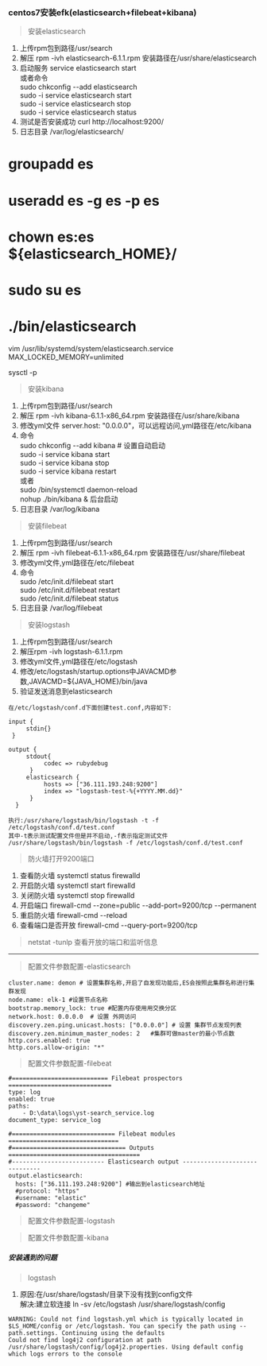 ### centos7安装efk(elasticsearch+filebeat+kibana)
> 安装elasticsearch 
1. 上传rpm包到路径/usr/search
2. 解压 rpm -ivh elasticsearch-6.1.1.rpm 安装路径在/usr/share/elasticsearch
3. 启动服务 service elasticsearch start  
   或者命令  
   sudo chkconfig --add elasticsearch  
   sudo -i service elasticsearch start  
   sudo -i service elasticsearch stop   
   sudo -i service elasticsearch status 
4. 测试是否安装成功 curl http://localhost:9200/
5. 日志目录 /var/log/elasticsearch/


# groupadd es
# useradd es -g es -p es
# chown es:es ${elasticsearch_HOME}/
# sudo su es
# ./bin/elasticsearch

vim /usr/lib/systemd/system/elasticsearch.service
MAX_LOCKED_MEMORY=unlimited

sysctl -p


> 安装kibana
1. 上传rpm包到路径/usr/search
2. 解压 rpm -ivh kibana-6.1.1-x86_64.rpm  安装路径在/usr/share/kibana
3. 修改yml文件 server.host: "0.0.0.0"，可以远程访问,yml路径在/etc/kibana
4. 命令  
   sudo chkconfig --add kibana   # 设置自动启动    
   sudo -i service kibana start  
   sudo -i service kibana stop  
   sudo -i service kibana restart   
   或者    
   sudo /bin/systemctl daemon-reload  
   nohup ./bin/kibana & 后台启动  
5. 日志目录 /var/log/kibana
    
    
> 安装filebeat
1. 上传rpm包到路径/usr/search
2. 解压 rpm -ivh filebeat-6.1.1-x86_64.rpm  安装路径在/usr/share/filebeat
3. 修改yml文件,yml路径在/etc/filebeat
4. 命令    
   sudo /etc/init.d/filebeat start  
   sudo /etc/init.d/filebeat restart  
   sudo /etc/init.d/filebeat status  
5. 日志目录 /var/log/filebeat

> 安装logstash 
1. 上传rpm包到路径/usr/search  
2. 解压rpm -ivh logstash-6.1.1.rpm  
3. 修改yml文件,yml路径在/etc/logstash    
4. 修改/etc/logstash/startup.options中JAVACMD参数,JAVACMD=${JAVA_HOME}/bin/java    
5. 验证发送消息到elasticsearch  

```
在/etc/logstash/conf.d下面创建test.conf,内容如下:

input {
     stdin{}
 }

output {
     stdout{
          codec => rubydebug
      }
     elasticsearch {
          hosts => ["36.111.193.248:9200"]
          index => "logstash-test-%{+YYYY.MM.dd}"
      }
  }
  
执行:/usr/share/logstash/bin/logstash -t -f /etc/logstash/conf.d/test.conf 
其中-t表示测试配置文件但是并不启动,-f表示指定测试文件
/usr/share/logstash/bin/logstash -f /etc/logstash/conf.d/test.conf 
```

    
> 防火墙打开9200端口
1. 查看防火墙  systemctl status firewalld  
2. 开启防火墙  systemctl start firewalld  
3. 关闭防火墙  systemctl stop firewalld  
4. 开启端口    firewall-cmd --zone=public --add-port=9200/tcp --permanent      
5. 重启防火墙  firewall-cmd --reload  
6. 查看端口是否开放 firewall-cmd --query-port=9200/tcp


> netstat -tunlp 查看开放的端口和监听信息

***

> 配置文件参数配置-elasticsearch
```
cluster.name: demon # 设置集群名称,开启了自发现功能后,ES会按照此集群名称进行集群发现
node.name: elk-1 #设置节点名称
bootstrap.memory_lock: true #配置内存使用用交换分区
network.host: 0.0.0.0  # 设置 外网访问
discovery.zen.ping.unicast.hosts: ["0.0.0.0"] # 设置 集群节点发现列表
discovery.zen.minimum_master_nodes: 2   #集群可做master的最小节点数
http.cors.enabled: true   
http.cors.allow-origin: "*"
```


> 配置文件参数配置-filebeat
```
#=========================== Filebeat prospectors =============================
type: log
enabled: true
paths:
    - D:\data\logs\yst-search_service.log
document_type: service_log
    
#============================= Filebeat modules ===============================
#================================ Outputs =====================================
#-------------------------- Elasticsearch output ------------------------------
output.elasticsearch:
  hosts: ["36.111.193.248:9200"] #输出到elasticsearch地址
  #protocol: "https"
  #username: "elastic"
  #password: "changeme"

```

> 配置文件参数配置-logstash


> 配置文件参数配置-kibana


##### 安装遇到的问题
> logstash
1. 原因:在/usr/share/logstash/目录下没有找到config文件  
   解决:建立软连接 ln -sv /etc/logstash /usr/share/logstash/config
```
WARNING: Could not find logstash.yml which is typically located in $LS_HOME/config or /etc/logstash. You can specify the path using --path.settings. Continuing using the defaults
Could not find log4j2 configuration at path /usr/share/logstash/config/log4j2.properties. Using default config which logs errors to the console
```
